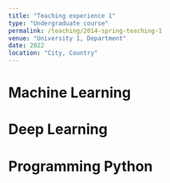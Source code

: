 ```yaml
---
title: "Teaching experience 1"
type: "Undergraduate course"
permalink: /teaching/2014-spring-teaching-1
venue: "University 1, Department"
date: 2022
location: "City, Country"
---
```


<!-- This is a description of a teaching experience. You can use markdown like any other post. -->

<!-- Heading 1 -->
Machine Learning
======

<!-- Heading 2 -->
Deep Learning
======

<!-- Heading 3 -->
Programming Python
======
